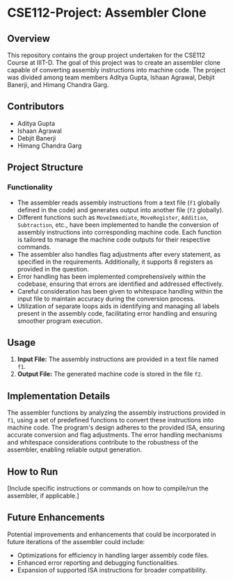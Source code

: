 # CSE112-Project: Assembler Clone

## Overview
This repository contains the group project undertaken for the CSE112 Course at IIIT-D. The goal of this project was to create an assembler clone capable of converting assembly instructions into machine code. The project was divided among team members Aditya Gupta, Ishaan Agrawal, Debjit Banerji, and Himang Chandra Garg.

## Contributors
- Aditya Gupta
- Ishaan Agrawal
- Debjit Banerji
- Himang Chandra Garg

## Project Structure
### Functionality
- The assembler reads assembly instructions from a text file (`f1` globally defined in the code) and generates output into another file (`f2` globally).
- Different functions such as `MoveImmediate`, `MoveRegister`, `Addition`, `Subtraction`, etc., have been implemented to handle the conversion of assembly instructions into corresponding machine code. Each function is tailored to manage the machine code outputs for their respective commands.
- The assembler also handles flag adjustments after every statement, as specified in the requirements. Additionally, it supports 8 registers as provided in the question.
- Error handling has been implemented comprehensively within the codebase, ensuring that errors are identified and addressed effectively.
- Careful consideration has been given to whitespace handling within the input file to maintain accuracy during the conversion process.
- Utilization of separate loops aids in identifying and managing all labels present in the assembly code, facilitating error handling and ensuring smoother program execution.

## Usage
1. **Input File:** The assembly instructions are provided in a text file named `f1`.
2. **Output File:** The generated machine code is stored in the file `f2`.

## Implementation Details
The assembler functions by analyzing the assembly instructions provided in `f1`, using a set of predefined functions to convert these instructions into machine code. The program's design adheres to the provided ISA, ensuring accurate conversion and flag adjustments. The error handling mechanisms and whitespace considerations contribute to the robustness of the assembler, enabling reliable output generation.

## How to Run
[Include specific instructions or commands on how to compile/run the assembler, if applicable.]

## Future Enhancements
Potential improvements and enhancements that could be incorporated in future iterations of the assembler could include:
- Optimizations for efficiency in handling larger assembly code files.
- Enhanced error reporting and debugging functionalities.
- Expansion of supported ISA instructions for broader compatibility.

